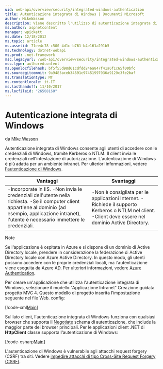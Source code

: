 ```yaml
---
uid: web-api/overview/security/integrated-windows-authentication
title: Autenticazione integrata di Windows | Documenti Microsoft
author: MikeWasson
description: Viene descritto l'utilizzo di autenticazione integrata di Windows nell'API Web ASP.NET.
ms.author: aspnetcontent
manager: wpickett
ms.date: 12/18/2012
ms.topic: article
ms.assetid: 71ee4c78-c500-4d1c-b761-b4e161a291b5
ms.technology: dotnet-webapi
ms.prod: .net-framework
msc.legacyurl: /web-api/overview/security/integrated-windows-authentication
msc.type: authoredcontent
ms.openlocfilehash: bf5f55d98d61cdfdd246a847f41a6f1c65f00bfc
ms.sourcegitcommit: 9a9483aceb34591c97451997036a9120c3fe2baf
ms.translationtype: MT
ms.contentlocale: it-IT
ms.lasthandoff: 11/10/2017
ms.locfileid: "26508160"
---
```

<a name="integrated-windows-authentication"></a>Autenticazione integrata di Windows
====================
da [Mike Wasson](https://github.com/MikeWasson)

Autenticazione integrata di Windows consente agli utenti di accedere con le credenziali di Windows, tramite Kerberos o NTLM. Il client invia le credenziali nell'intestazione di autorizzazione. L'autenticazione di Windows è più adatta per un ambiente intranet. Per ulteriori informazioni, vedere [l'autenticazione di Windows](https://www.iis.net/configreference/system.webserver/security/authentication/windowsauthentication).

| Vantaggi | Svantaggi |
| --- | --- |
| -Incorporate in IIS. -Non invia le credenziali dell'utente nella richiesta. -Se il computer client appartiene al dominio (ad esempio, applicazione intranet), l'utente è necessario immettere le credenziali. | -Non è consigliata per le applicazioni Internet. -Richiede il supporto Kerberos o NTLM nel client. -Client deve essere nel dominio Active Directory. |

> [!NOTE]
> Se l'applicazione è ospitata in Azure e si dispone di un dominio di Active Directory locale, prendere in considerazione la federazione di Active Directory locale con Azure Active Directory. In questo modo, gli utenti possono accedere con le proprie credenziali locali, ma l'autenticazione viene eseguita da Azure AD. Per ulteriori informazioni, vedere [Azure Authentication](../../../visual-studio/overview/2012/windows-azure-authentication.md).


Per creare un'applicazione che utilizza l'autenticazione integrata di Windows, selezionare il modello "Applicazione Intranet" Creazione guidata progetto MVC 4. Questo modello di progetto inserita l'impostazione seguente nel file Web. config:

[!code-xml[Main](integrated-windows-authentication/samples/sample1.xml)]

Sul lato client, l'autenticazione integrata di Windows funziona con qualsiasi browser che supporta il [Negotiate](http://www.ietf.org/rfc/rfc4559.txt) schema di autenticazione, che include la maggior parte dei browser principali. Per le applicazioni client .NET di **HttpClient** classe supporta l'autenticazione di Windows:

[!code-csharp[Main](integrated-windows-authentication/samples/sample2.cs)]

L'autenticazione di Windows è vulnerabile agli attacchi request forgery (CSRF) tra siti. Vedere [impedire attacchi di tipo Cross-Site Request Forgery (CSRF)](preventing-cross-site-request-forgery-csrf-attacks.md).
